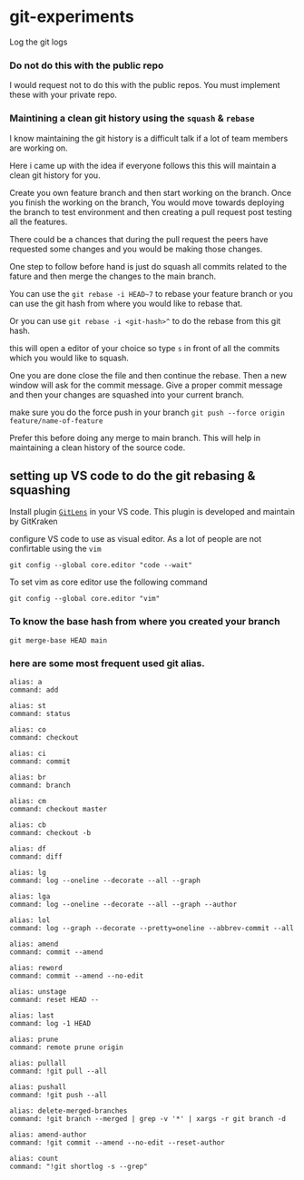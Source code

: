 # git-experiments

Log the git logs 


### Do not do this with the public repo
I would request not to do this with the public repos. You must implement these with your private repo. 


### Maintining a clean git history using the `squash` & `rebase`

I know maintaining the git history is a difficult talk if a lot of team members are working on. 

Here i came up with the idea if everyone follows this this will maintain a clean git history for you. 

Create you own feature branch and then start working on the branch. Once you finish the working on the branch, You would move towards deploying the branch to test environment and then creating a pull request post testing all the features. 

There could be a chances that during the pull request the peers have requested some changes and you would be making those changes. 

One step to follow before hand is just do squash all commits related to the fature and then merge the changes to the main branch. 

You can use the `git rebase -i HEAD~7` to rebase your feature branch or you can use the git hash from where you would like to rebase that. 

Or you can use `git rebase -i <git-hash>^` to do the rebase from this git hash. 

this will open a editor of your choice so type `s` in front of all the commits which you would like to squash. 

One you are done close the file and then continue the rebase. Then a new window will ask for the commit message. Give a proper commit message and then your changes are squashed into your current branch. 

make sure you do the force push in your branch
`git push --force origin feature/name-of-feature`

Prefer this before doing any merge to main branch. This will help in maintaining a clean history of the source code. 

## setting up VS code to do the git rebasing & squashing 

Install plugin [`GitLens`](https://marketplace.visualstudio.com/items?itemName=eamodio.gitlens)
in your VS code. This plugin is developed and maintain by GitKraken

configure VS code to use as visual editor. As a lot of people are not confirtable using the `vim`


```
git config --global core.editor "code --wait"
```

To set vim as core editor use the following command 

```
git config --global core.editor "vim"
```

### To know the base hash from where you created your branch 

```
git merge-base HEAD main 
```


### here are some most frequent used git alias. 
```
alias: a
command: add

alias: st
command: status

alias: co
command: checkout

alias: ci
command: commit

alias: br
command: branch

alias: cm
command: checkout master

alias: cb
command: checkout -b

alias: df
command: diff

alias: lg
command: log --oneline --decorate --all --graph

alias: lga
command: log --oneline --decorate --all --graph --author

alias: lol
command: log --graph --decorate --pretty=oneline --abbrev-commit --all

alias: amend
command: commit --amend

alias: reword
command: commit --amend --no-edit

alias: unstage
command: reset HEAD --

alias: last
command: log -1 HEAD

alias: prune
command: remote prune origin

alias: pullall
command: !git pull --all

alias: pushall
command: !git push --all

alias: delete-merged-branches
command: !git branch --merged | grep -v '*' | xargs -r git branch -d

alias: amend-author
command: !git commit --amend --no-edit --reset-author

alias: count
command: "!git shortlog -s --grep"
```

